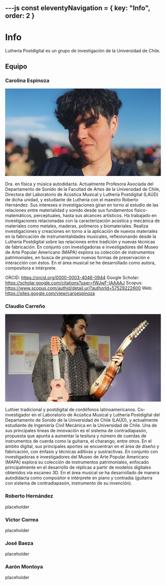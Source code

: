 ---js
const eleventyNavigation = {
 key: "Info",
 order: 2
}
---

# Info

Lutheria Postdigital es un grupo de investigación de la Universidad de Chile.

## Equipo

### Carolina Espinoza

![Carolina Espinoza](./imagenes/carolina-espinoza.png)

Dra. en física y música autodidacta. Actualmente Profesora Asociada del Departamento de Sonido de la Facultad de Artes de la Universidad de Chile, Directora del Laboratorio de Acústica Musical y Luthería Postdigital (LAÚD) de dicha unidad, y estudiante de Luthería con el maestro Roberto Hernández. Sus intereses e investigaciones giran en torno al estudio de las relaciones entre materialidad y sonido desde sus fundamentos físico-matemáticos, perceptuales, hasta sus alcances artísticos. Ha trabajado en investigaciones relacionadas con la caracterización acústica y mecánica de materiales como metales, maderas, polímeros y biomateriales. Realiza investigaciones y creaciones en torno a la aplicación de nuevos materiales en la fabricación de instrumentalidades musicales, reflexionando desde la Luthería Postdigital sobre las relaciones entre tradición y nuevas técnicas de fabricación. En conjunto con investigadoras e investigadores del Museo de Arte Popular Americano (MAPA) explora su colección de instrumentos patrimoniales, en busca de proponer nuevas formas de preservación e interacción con éstos. En el área musical se he desarrollado como autora, compositora e intérprete.

ORCID: <https://orcid.org/0000-0003-4046-0944>
Google Scholar: <https://scholar.google.com/citations?user=fWJwF-IAAAAJ>
Scopus: <https://www.scopus.com/authid/detail.uri?authorId=57529222600>
Web: <https://sites.google.com/view/caroespinoza>

### Claudio Carreño

![Claudio Carreño](./imagenes/claudio-carreno.jpg)

Luthier tradicional y postdigital de cordófonos latinoamericanos. Co-investigador en el Laboratorio de Acústica Musical y Luthería Postdigital del Departamento de Sonido de la Universidad de Chile (LAÚD), y actualmente estudiante de Ingeniería Civil Mecánica en la Universidad de Chile.  Una de sus principales líneas de innovación es el sistema de contradiapasón, propuesta que apunta a aumentar la tesitura y número de cuerdas de instrumentos de cuerda como la guitarra, el charango, entre otros. En el ámbito digital, sus principales aportes se encuentran en el área de diseño y fabricación, con énfasis y técnicas aditivas y sustractivas. En conjunto con investigadoras e investigadores del Museo de Arte Popular Americano (MAPA) explora su colección de instrumentos patrimoniales, enfocado principalmente en el desarrollo de réplicas a partir de modelos digitales obtenidos vía escaneo 3D. En el área musical se ha desarrollado de manera autodidacta como compositor e intérprete en piano y contradia (guitarra con sistema de contradiapasón, instrumento de su invención).

### Roberto Hernández

placeholder

### Víctor Correa

placeholder

### José Baeza

placeholder

### Aarón Montoya

placeholder
